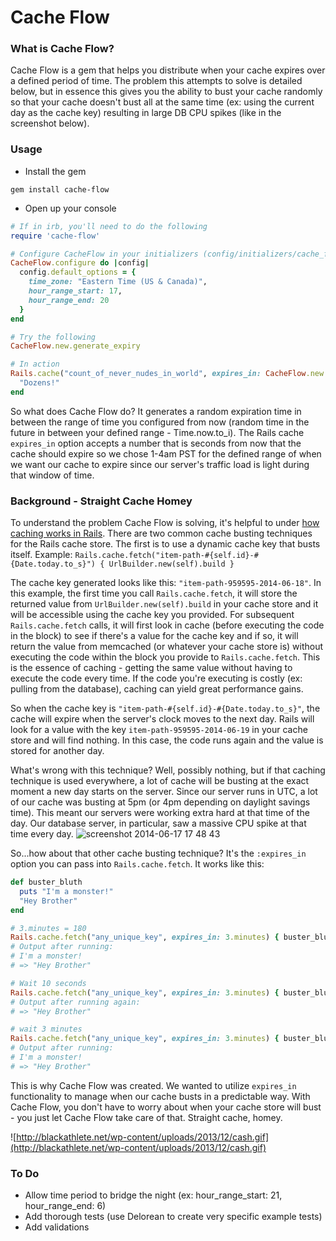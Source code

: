 # Cache Flow

### What is Cache Flow?
Cache Flow is a gem that helps you distribute when your cache expires over a defined period of time. The problem this attempts to solve is detailed below, but in essence this gives you the ability to bust your cache randomly so that your cache doesn't bust all at the same time (ex: using the current day as the cache key) resulting in large DB CPU spikes (like in the screenshot below).

### Usage
* Install the gem

```shell
gem install cache-flow
```

* Open up your console

```ruby
# If in irb, you'll need to do the following
require 'cache-flow'

# Configure CacheFlow in your initializers (config/initializers/cache_flow.rb):
CacheFlow.configure do |config|
  config.default_options = {
    time_zone: "Eastern Time (US & Canada)",
    hour_range_start: 17,
    hour_range_end: 20
  }
end

# Try the following
CacheFlow.new.generate_expiry

# In action
Rails.cache("count_of_never_nudes_in_world", expires_in: CacheFlow.new.generate_expiry) do
  "Dozens!"
end

```

So what does Cache Flow do? It generates a random expiration time in between the range of time you configured from now (random time in the future in between your defined range - Time.now.to_i). The Rails cache `expires_in` option accepts a number that is seconds from now that the cache should expire so we chose 1-4am PST for the defined range of when we want our cache to expire since our server's traffic load is light during that window of time.

### Background - Straight Cache Homey
To understand the problem Cache Flow is solving, it's helpful to under [how caching works in Rails](http://api.rubyonrails.org/classes/ActiveSupport/Cache/Store.html). There are two common cache busting techniques for the Rails cache store. The first is to use a dynamic cache key that busts itself. Example:
`Rails.cache.fetch("item-path-#{self.id}-#{Date.today.to_s}") { UrlBuilder.new(self).build }`

The cache key generated looks like this: `"item-path-959595-2014-06-18"`. In this example, the first time you call `Rails.cache.fetch`, it will store the returned value from `UrlBuilder.new(self).build`  in your cache store and it will be accessible using the cache key you provided. For subsequent `Rails.cache.fetch` calls, it will first look in cache (before executing the code in the block) to see if there's a value for the cache key and if so, it will return the value from memcached (or whatever your cache store is) without executing the code within the block you provide to `Rails.cache.fetch`. This is the essence of caching - getting the same value without having to execute the code every time. If the code you're executing is costly (ex: pulling from the database), caching can yield great performance gains.

So when the cache key is `"item-path-#{self.id}-#{Date.today.to_s}"`, the cache will expire when the server's clock moves to the next day. Rails will look for a value with the key `item-path-959595-2014-06-19` in your cache store and will find nothing. In this case, the code runs again and the value is stored for another day.

What's wrong with this technique? Well, possibly nothing, but if that caching technique is used everywhere, a lot of cache will be busting at the exact moment a new day starts on the server. Since our server runs in UTC, a lot of our cache was busting at 5pm (or 4pm depending on daylight savings time). This meant our servers were working extra hard at that time of the day. Our database server, in particular, saw a massive CPU spike at that time every day.
![screenshot 2014-06-17 17 48 43](https://cloud.githubusercontent.com/assets/341055/3309720/f2ee7db2-f6a3-11e3-99db-463cca44d553.png)

So...how about that other cache busting technique? It's the `:expires_in` option you can pass into `Rails.cache.fetch`. It works like this:

```ruby
def buster_bluth
  puts "I'm a monster!"
  "Hey Brother"
end

# 3.minutes = 180
Rails.cache.fetch("any_unique_key", expires_in: 3.minutes) { buster_bluth }
# Output after running:
# I'm a monster!
# => "Hey Brother"

# Wait 10 seconds
Rails.cache.fetch("any_unique_key", expires_in: 3.minutes) { buster_bluth }
# Output after running again:
# => "Hey Brother"

# wait 3 minutes
Rails.cache.fetch("any_unique_key", expires_in: 3.minutes) { buster_bluth }
# Output after running:
# I'm a monster!
# => "Hey Brother"
```
This is why Cache Flow was created. We wanted to utilize `expires_in` functionality to manage when our cache busts in a predictable way. With Cache Flow, you don't have to worry about when your cache store will bust - you just let Cache Flow take care of that. Straight cache, homey.

![http://blackathlete.net/wp-content/uploads/2013/12/cash.gif](http://blackathlete.net/wp-content/uploads/2013/12/cash.gif)

### To Do
* Allow time period to bridge the night (ex: hour_range_start: 21, hour_range_end: 6)
* Add thorough tests (use Delorean to create very specific example tests)
* Add validations
